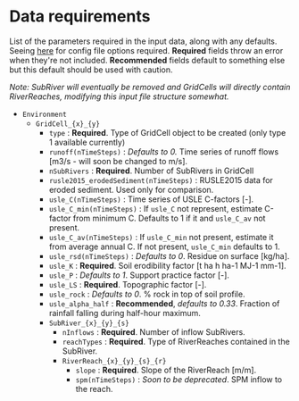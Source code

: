 # Data requirements

List of the parameters required in the input data, along with any defaults. Seeing [here](/doc/Config.md) for config file options required. **Required** fields throw an error when they're not included. **Recommended** fields default to something else but this default should be used with caution.

*Note: SubRiver will eventually be removed and GridCells will directly contain RiverReaches, modifying this input file structure somewhat.*

- `Environment`
    + `GridCell_{x}_{y}`
        * `type` : **Required**. Type of GridCell object to be created (only type 1 available currently)
        * `runoff(nTimeSteps)` : *Defaults to 0.* Time series of runoff flows [m3/s - will soon be changed to m/s].
        * `nSubRivers` : **Required**. Number of SubRivers in GridCell
        * `rusle2015_erodedSediment(nTimeSteps)` : RUSLE2015 data for eroded sediment. Used only for comparison.
        * `usle_C(nTimeSteps)` : Time series of USLE C-factors [-].
        * `usle_C_min(nTimeSteps)` : If `usle_C` not represent, estimate C-factor from minimum C. Defaults to 1 if it and `usle_C_av` not present.
        * `usle_C_av(nTimeSteps)` : If `usle_C_min` not present, estimate it from average annual C. If not present, `usle_C_min` defaults to 1.
        * `usle_rsd(nTimeSteps)` : *Defaults to 0*. Residue on surface [kg/ha].
        * `usle_K` : **Required**. Soil erodibility factor [t ha h ha-1 MJ-1 mm-1].
        * `usle_P` : *Defaults to 1*. Support practice factor [-].
        * `usle_LS` : **Required**. Topographic factor [-].
        * `usle_rock` : *Defaults to 0*. % rock in top of soil profile.
        * `usle_alpha_half` : **Recommended**, *defaults to 0.33*. Fraction of rainfall falling during half-hour maximum.
        * `SubRiver_{x}_{y}_{s}`
            - `nInflows` : **Required**. Number of inflow SubRivers.
            - `reachTypes` : **Required**. Type of RiverReaches contained in the SubRiver.
            - `RiverReach_{x}_{y}_{s}_{r}`
                + `slope` : **Required**. Slope of the RiverReach [m/m].
                + `spm(nTimeSteps)` : *Soon to be deprecated*. SPM inflow to the reach.